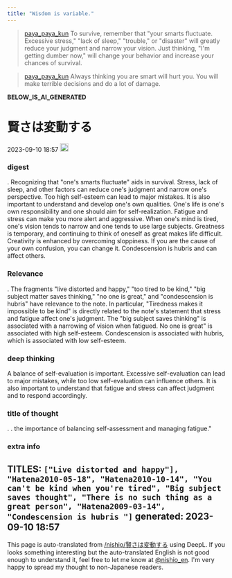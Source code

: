 ```yaml
---
title: "Wisdom is variable."
---
```


> [paya_paya_kun](https://twitter.com/paya_paya_kun/status/1696129940129788006) To survive, remember that "your smarts fluctuate. Excessive stress," "lack of sleep," "trouble," or "disaster" will greatly reduce your judgment and narrow your vision. Just thinking, "I'm getting dumber now," will change your behavior and increase your chances of survival.

> [paya_paya_kun](https://twitter.com/paya_paya_kun/status/1696802976982335792) Always thinking you are smart will hurt you. You will make terrible decisions and do a lot of damage.


__BELOW_IS_AI_GENERATED__
# 賢さは変動する
 2023-09-10 18:57 <img src='https://scrapbox.io/api/pages/nishio-en/omni/icon' alt='omni.icon' height="19.5"/>
### digest
.
Recognizing that "one's smarts fluctuate" aids in survival. Stress, lack of sleep, and other factors can reduce one's judgment and narrow one's perspective. Too high self-esteem can lead to major mistakes. It is also important to understand and develop one's own qualities. One's life is one's own responsibility and one should aim for self-realization. Fatigue and stress can make you more alert and aggressive. When one's mind is tired, one's vision tends to narrow and one tends to use large subjects. Greatness is temporary, and continuing to think of oneself as great makes life difficult. Creativity is enhanced by overcoming sloppiness. If you are the cause of your own confusion, you can change it. Condescension is hubris and can affect others.

### Relevance
.
The fragments "live distorted and happy," "too tired to be kind," "big subject matter saves thinking," "no one is great," and "condescension is hubris" have relevance to the note. In particular, "Tiredness makes it impossible to be kind" is directly related to the note's statement that stress and fatigue affect one's judgment. The "big subject saves thinking" is associated with a narrowing of vision when fatigued. No one is great" is associated with high self-esteem. Condescension is associated with hubris, which is associated with low self-esteem.

### deep thinking
A balance of self-evaluation is important. Excessive self-evaluation can lead to major mistakes, while too low self-evaluation can influence others. It is also important to understand that fatigue and stress can affect judgment and to respond accordingly.

### title of thought
.
. the importance of balancing self-assessment and managing fatigue."

### extra info
TITLES: `["Live distorted and happy"], "Hatena2010-05-18", "Hatena2010-10-14", "You can't be kind when you're tired", "Big subject saves thought", "There is no such thing as a great person", "Hatena2009-03-14", "Condescension is hubris "]`
generated: 2023-09-10 18:57
---
This page is auto-translated from [/nishio/賢さは変動する](https://scrapbox.io/nishio/賢さは変動する) using DeepL. If you looks something interesting but the auto-translated English is not good enough to understand it, feel free to let me know at [@nishio_en](https://twitter.com/nishio_en). I'm very happy to spread my thought to non-Japanese readers.